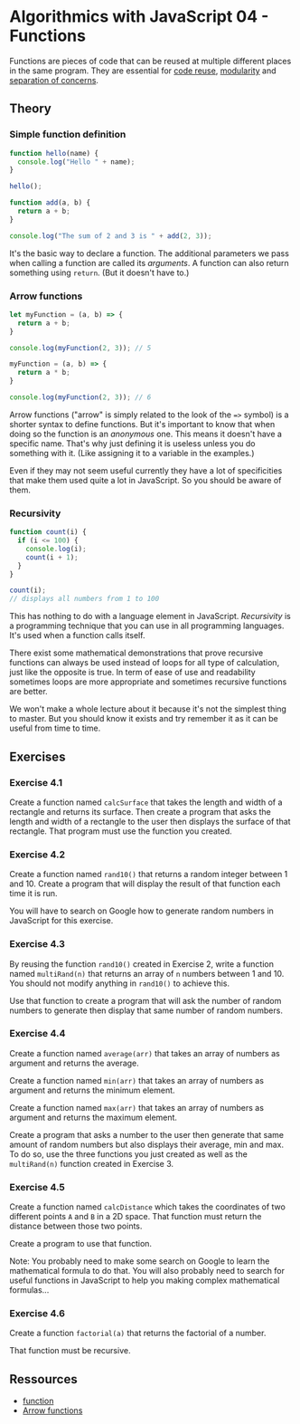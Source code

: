 
# Algorithmics with JavaScript 04 - Functions

Functions are pieces of code that can be reused at multiple different places in the same program. They are essential for [code reuse](https://en.wikipedia.org/wiki/Code_reuse), [modularity](https://en.wikipedia.org/wiki/Modularity) and [separation of concerns](https://en.wikipedia.org/wiki/Separation_of_concerns).

## Theory

### Simple function definition

```javascript
function hello(name) {
  console.log("Hello " + name);
}

hello();
```

```javascript
function add(a, b) {
  return a + b;
}

console.log("The sum of 2 and 3 is " + add(2, 3));
```

It's the basic way to declare a function. The additional parameters we pass when calling a function are called its *arguments*. A function can also return something using `return`. (But it doesn't have to.)

### Arrow functions

```javascript
let myFunction = (a, b) => {
  return a + b;
}

console.log(myFunction(2, 3)); // 5

myFunction = (a, b) => {
  return a * b;
}

console.log(myFunction(2, 3)); // 6
```

Arrow functions ("arrow" is simply related to the look of the `=>` symbol) is a shorter syntax to define functions. But it's important to know that when doing so the function is an *anonymous* one. This means it doesn't have a specific name. That's why just defining it is useless unless you do something with it. (Like assigning it to a variable in the examples.)

Even if they may not seem useful currently they have a lot of specificities that make them used quite a lot in JavaScript. So you should be aware of them.

### Recursivity

```javascript
function count(i) {
  if (i <= 100) {
    console.log(i);
    count(i + 1);
  }
}

count(i);
// displays all numbers from 1 to 100
```

This has nothing to do with a language element in JavaScript. *Recursivity* is a programming technique that you can use in all programming languages. It's used when a function calls itself.

There exist some mathematical demonstrations that prove recursive functions can always be used instead of loops for all type of calculation, just like the opposite is true. In term of ease of use and readability sometimes loops are more appropriate and sometimes recursive functions are better.

We won't make a whole lecture about it because it's not the simplest thing to master. But you should know it exists and try remember it as it can be useful from time to time.

## Exercises

### Exercise 4.1

Create a function named `calcSurface` that takes the length and width of a rectangle and returns its surface. Then create a program that asks the length and width of a rectangle to the user then displays the surface of that rectangle. That program must use the function you created.

### Exercise 4.2

Create a function named `rand10()` that returns a random integer between 1 and 10. Create a program that will display the result of that function each time it is run.

You will have to search on Google how to generate random numbers in JavaScript for this exercise.

### Exercise 4.3

By reusing the function `rand10()` created in Exercise 2, write a function named `multiRand(n)` that returns an array of `n` numbers between 1 and 10. You should not modify anything in `rand10()` to achieve this.

Use that function to create a program that will ask the number of random numbers to generate then display that same number of random numbers.

### Exercise 4.4

Create a function named `average(arr)` that takes an array of numbers as argument and returns the average.

Create a function named `min(arr)` that takes an array of numbers as argument and returns the minimum element.

Create a function named `max(arr)` that takes an array of numbers as argument and returns the maximum element.

Create a program that asks a number to the user then generate that same amount of random numbers but also displays their average, min and max. To do so, use the three functions you just created as well as the `multiRand(n)` function created in Exercise 3.

### Exercise 4.5

Create a function named `calcDistance` which takes the coordinates of two different points `A` and `B` in a 2D space. That function must return the distance between those two points.

Create a program to use that function.

Note: You probably need to make some search on Google to learn the mathematical formula to do that. You will also probably need to search for useful functions in JavaScript to help you making complex mathematical formulas...

### Exercise 4.6

Create a function `factorial(a)` that returns the factorial of a number.

That function must be recursive.

## Ressources

* [function](https://developer.mozilla.org/en-US/docs/Web/JavaScript/Reference/Statements/function)
* [Arrow functions](https://developer.mozilla.org/en-US/docs/Web/JavaScript/Reference/Functions/Arrow_functions)
